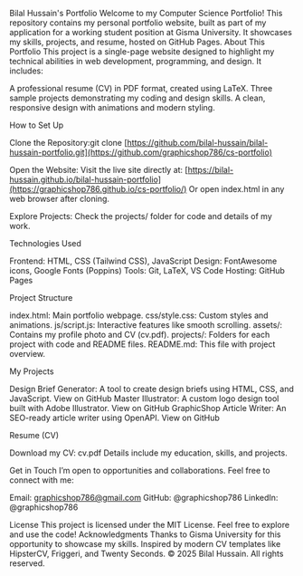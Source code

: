 Bilal Hussain's Portfolio
Welcome to my Computer Science Portfolio! This repository contains my personal portfolio website, built as part of my application for a working student position at Gisma University. It showcases my skills, projects, and resume, hosted on GitHub Pages.
About This Portfolio
This project is a single-page website designed to highlight my technical abilities in web development, programming, and design. It includes:

A professional resume (CV) in PDF format, created using LaTeX.
Three sample projects demonstrating my coding and design skills.
A clean, responsive design with animations and modern styling.

How to Set Up

Clone the Repository:git clone [https://github.com/bilal-hussain/bilal-hussain-portfolio.git](https://github.com/graphicshop786/cs-portfolio)


Open the Website:
Visit the live site directly at: [https://bilal-hussain.github.io/bilal-hussain-portfolio](https://graphicshop786.github.io/cs-portfolio/)
Or open index.html in any web browser after cloning.


Explore Projects:
Check the projects/ folder for code and details of my work.



Technologies Used

Frontend: HTML, CSS (Tailwind CSS), JavaScript
Design: FontAwesome icons, Google Fonts (Poppins)
Tools: Git, LaTeX, VS Code
Hosting: GitHub Pages

Project Structure

index.html: Main portfolio webpage.
css/style.css: Custom styles and animations.
js/script.js: Interactive features like smooth scrolling.
assets/: Contains my profile photo and CV (cv.pdf).
projects/: Folders for each project with code and README files.
README.md: This file with project overview.

My Projects

Design Brief Generator: A tool to create design briefs using HTML, CSS, and JavaScript. View on GitHub
Master Illustrator: A custom logo design tool built with Adobe Illustrator. View on GitHub
GraphicShop Article Writer: An SEO-ready article writer using OpenAPI. View on GitHub

Resume (CV)

Download my CV: cv.pdf
Details include my education, skills, and projects.

Get in Touch
I’m open to opportunities and collaborations. Feel free to connect with me:

Email: graphicshop786@gmail.com
GitHub: @graphicshop786
LinkedIn: @graphicshop786

License
This project is licensed under the MIT License. Feel free to explore and use the code!
Acknowledgments
Thanks to Gisma University for this opportunity to showcase my skills. Inspired by modern CV templates like HipsterCV, Friggeri, and Twenty Seconds.
© 2025 Bilal Hussain. All rights reserved.